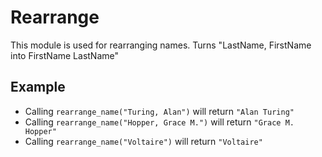 Rearrange
================

This module is used for rearranging names.
Turns "LastName, FirstName into FirstName LastName"

## Example

 * Calling `rearrange_name("Turing, Alan")` will return ``"Alan Turing"``
 * Calling `rearrange_name("Hopper, Grace M.")` will return ``"Grace M. Hopper"``
 * Calling `rearrange_name("Voltaire")` will return ``"Voltaire"``
